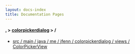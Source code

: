```yaml
---
layout: docs-index
title: Documentation Pages
---
```

#### [.](./../index) > [colorpickerdialog](./index) > **/**

- [src / main / java / me / jfenn / colorpickerdialog / views / ColorPickerView](src/main/java/me/jfenn/colorpickerdialog/views/ColorPickerView)
